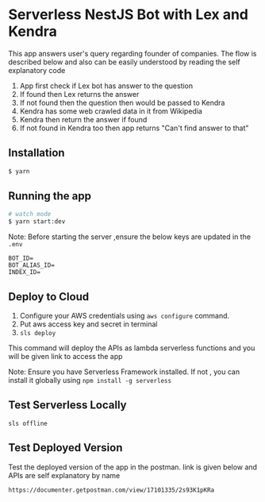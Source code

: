 # Serverless NestJS Bot with Lex and Kendra
This app answers user's query regarding founder of companies. The flow is described below and also can be easily understood by reading the self explanatory code
1. App first check if Lex bot has answer to the question
2. If found then Lex returns the answer
3. If not found then the question then would be passed to Kendra
4. Kendra has some web crawled data in it from Wikipedia
5. Kendra then return the answer if found
6. If not found in Kendra too then app returns "Can't find answer to that"

## Installation

```bash
$ yarn
```

## Running the app

```bash
# watch mode
$ yarn start:dev
```

Note: Before starting the server ,ensure the below keys are updated in the `.env`
```
BOT_ID=
BOT_ALIAS_ID=
INDEX_ID=
```

## Deploy to Cloud

1. Configure your AWS credentials using `aws configure` command.
2. Put aws access key and secret in terminal
2. `sls deploy`

This command will deploy the APIs as lambda serverless functions and you will be given link to access the app

Note: Ensure you have Serverless Framework installed. If not , you can install it globally using `npm install -g serverless`


## Test Serverless Locally

`sls offline`


## Test Deployed Version

Test the deployed version of the app in the postman. link is given below and APIs are self explanatory by name
```
https://documenter.getpostman.com/view/17101335/2s93K1pKRa
```
